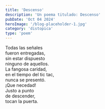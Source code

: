 ```yaml
---
title: 'Descenso'
description: 'Un poema titulado: Descenso'
pubDate: 'Oct 04 2024'
heroImage: '/blog-placeholder-1.jpg'
category: 'distopica'
type: 'poem'
---
```


Todas las señales\
fueron entregadas,\
sin estar dispuesto\
ninguno de aquellos.\
La fangosa caridad,\
en el tiempo del tic tac,\
nunca se presentó.\
¡Que necedad!\
Justo a punto\
de descender,\
tocan la puerta.